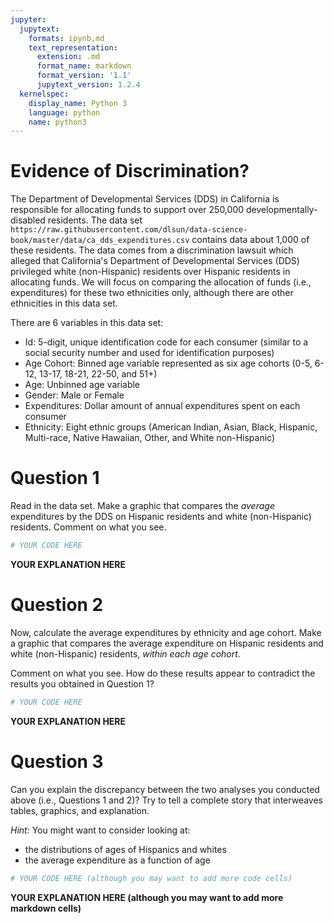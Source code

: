 ```yaml
---
jupyter:
  jupytext:
    formats: ipynb,md
    text_representation:
      extension: .md
      format_name: markdown
      format_version: '1.1'
      jupytext_version: 1.2.4
  kernelspec:
    display_name: Python 3
    language: python
    name: python3
---
```


# Evidence of Discrimination?

The Department of Developmental Services (DDS) in California is responsible for allocating funds to support over 250,000 developmentally-disabled residents. The data set `https://raw.githubusercontent.com/dlsun/data-science-book/master/data/ca_dds_expenditures.csv` contains data about 1,000 of these residents. The data comes from a discrimination lawsuit which alleged that California's Department of Developmental Services (DDS) privileged white (non-Hispanic) residents over Hispanic residents in allocating funds. We will focus on comparing the allocation of funds (i.e., expenditures) for these two ethnicities only, although there are other ethnicities in this data set.

There are 6 variables in this data set:

- Id:  5-digit, unique identification code for each consumer (similar to a social security number and used for identification purposes)  
- Age Cohort:  Binned age variable represented as six age cohorts (0-5, 6-12, 13-17, 18-21, 22-50, and 51+)
- Age:  Unbinned age variable
- Gender:  Male or Female
- Expenditures:  Dollar amount of annual expenditures spent on each consumer
- Ethnicity:  Eight ethnic groups (American Indian, Asian, Black, Hispanic, Multi-race, Native Hawaiian, Other, and White non-Hispanic)


# Question 1

Read in the data set. Make a graphic that compares the _average_ expenditures by the DDS on Hispanic residents and white (non-Hispanic) residents. Comment on what you see.

```python
# YOUR CODE HERE
```

**YOUR EXPLANATION HERE**


# Question 2

Now, calculate the average expenditures by ethnicity and age cohort. Make a graphic that compares the average expenditure on Hispanic residents and white (non-Hispanic) residents, _within each age cohort_. 

Comment on what you see. How do these results appear to contradict the results you obtained in Question 1?

```python
# YOUR CODE HERE
```

**YOUR EXPLANATION HERE**


# Question 3

Can you explain the discrepancy between the two analyses you conducted above (i.e., Questions 1 and 2)? Try to tell a complete story that interweaves tables, graphics, and explanation.

_Hint:_ You might want to consider looking at:

- the distributions of ages of Hispanics and whites
- the average expenditure as a function of age

```python
# YOUR CODE HERE (although you may want to add more code cells)
```

**YOUR EXPLANATION HERE (although you may want to add more markdown cells)**
